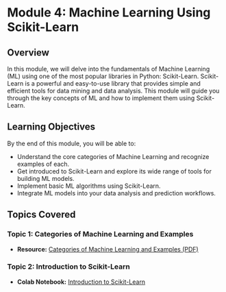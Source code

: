 # Module 4: Machine Learning Using Scikit-Learn

## Overview
In this module, we will delve into the fundamentals of Machine Learning (ML) using one of the most popular libraries in Python: Scikit-Learn. Scikit-Learn is a powerful and easy-to-use library that provides simple and efficient tools for data mining and data analysis. This module will guide you through the key concepts of ML and how to implement them using Scikit-Learn.

## Learning Objectives
By the end of this module, you will be able to:

- Understand the core categories of Machine Learning and recognize examples of each.
- Get introduced to Scikit-Learn and explore its wide range of tools for building ML models.
- Implement basic ML algorithms using Scikit-Learn.
- Integrate ML models into your data analysis and prediction workflows.

## Topics Covered

### Topic 1: Categories of Machine Learning and Examples
- **Resource:** [Categories of Machine Learning and Examples (PDF)](https://github.com/sachugowda/Data-science-MDSCCS202-/blob/main/MLBasics.pdf)

### Topic 2: Introduction to Scikit-Learn
- **Colab Notebook:** [Introduction to Scikit-Learn](https://colab.research.google.com/github/jakevdp/PythonDataScienceHandbook/blob/master/notebooks/05.02-Introducing-Scikit-Learn.ipynb#scrollTo=knRQcFQIP7un)

